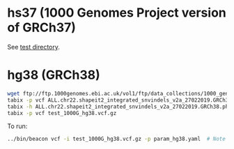 # hs37 (1000 Genomes Project version of GRCh37)

See [test directory](../test/README.md).

# hg38 (GRCh38)

```bash
wget ftp://ftp.1000genomes.ebi.ac.uk/vol1/ftp/data_collections/1000_genomes_project/release/20190312_biallelic_SNV_and_INDEL/ALL.chr22.shapeit2_integrated_snvindels_v2a_27022019.GRCh38.phased.vcf.gz
tabix -p vcf ALL.chr22.shapeit2_integrated_snvindels_v2a_27022019.GRCh38.phased.vcf.gz
tabix -h ALL.chr22.shapeit2_integrated_snvindels_v2a_27022019.GRCh38.phased.vcf.gz 22:10516173-11016173 | sed 's/^22\t/chr22\t/' | bgzip > test_1000G_hg38.vcf.gz
tabix -p vcf test_1000G_hg38.vcf.gz
```

To run:

```bash
../bin/beacon vcf -i test_1000G_hg38.vcf.gz -p param_hg38.yaml  # Note that here we used hg38 as a reference genome
```

